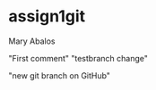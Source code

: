 # assign1git
Mary Abalos

"First comment"
"testbranch change"






























"new git branch on GitHub"
